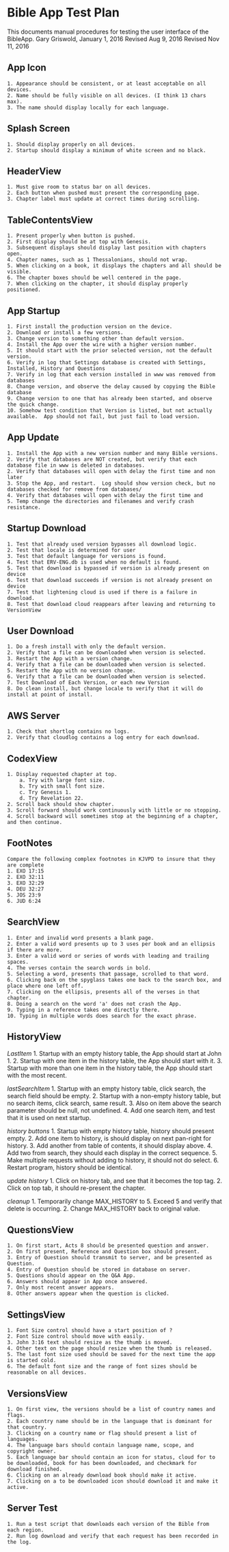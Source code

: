 Bible App Test Plan
===================

This documents manual procedures for testing the user interface of the BibleApp.
Gary Griswold, January 1, 2016
Revised Aug 9, 2016
Revised Nov 11, 2016

App Icon
--------

	1. Appearance should be consistent, or at least acceptable on all devices.
	2. Name should be fully visible on all devices. (I think 13 chars max).
	3. The name should display locally for each language.
	
Splash Screen
-------------

	1. Should display properly on all devices.
	2. Startup should display a minimum of white screen and no black.

HeaderView
----------

	1. Must give room to status bar on all devices.
	2. Each button when pushed must present the corresponding page.
	3. Chapter label must update at correct times during scrolling.
	
TableContentsView
-----------------

	1. Present properly when button is pushed.
	2. First display should be at top with Genesis.
	3. Subsequent displays should display last position with chapters open.
	4. Chapter names, such as 1 Thessalonians, should not wrap.
	5. When clicking on a book, it displays the chapters and all should be visible.
	6. The chapter boxes should be well centered in the page.
	7. When clicking on the chapter, it should display properly positioned.
	
App Startup
-----------

	1. First install the production version on the device.
	2. Download or install a few versions.
	3. Change version to something other than default version.
	4. Install the App over the wire with a higher version number.
	5. It should start with the prior selected version, not the default version.
	6. Verify in log that Settings database is created with Settings, Installed, History and Questions
	7. Verify in log that each version installed in www was removed from databases
	8. Change version, and observe the delay caused by copying the Bible database
	9. Change version to one that has already been started, and observe the quick change.
	10. Somehow test condition that Version is listed, but not actually available.  App should not fail, but just fail to load version.
	
App Update
----------

	1. Install the App with a new version number and many Bible versions.
	2. Verify that databases are NOT created, but verify that each database file in www is deleted in databases.
	2. Verify that databases will open with delay the first time and non later
	3. Stop the App, and restart.  Log should show version check, but no databases checked for remove from databases/
	4. Verify that databases will open with delay the first time and 
	5. Temp change the directories and filenames and verify crash resistance.
	
Startup Download
----------------

	1. Test that already used version bypasses all download logic.
	2. Test that locale is determined for user
	3. Test that default language for versions is found.
	4. Test that ERV-ENG.db is used when no default is found.
	5. Test that download is bypassed if version is already present on device
	6. Test that download succeeds if version is not already present on device
	7. Test that lightening cloud is used if there is a failure in download.
	8. Test that download cloud reappears after leaving and returning to VersionView
	
User Download
-------------

	1. Do a fresh install with only the default version.
	2. Verify that a file can be downloaded when version is selected.
	3. Restart the App with a version change.
	4. Verify that a file can be downloaded when version is selected.
	5. Restart the App with no version change.
	6. Verify that a file can be downloaded when version is selected.
	7. Test Download of Each Version, or each new Version
	8. Do clean install, but change locale to verify that it will do install at point of install.
	
AWS Server
----------

	1. Check that shortlog contains no logs.
	2. Verify that cloudlog contains a log entry for each download.

CodexView
---------

	1. Display requested chapter at top.
		a. Try with large font size.
		b. Try with small font size.
		c. Try Genesis 1.
		d. Try Revelation 22.
	2. Scroll back should show chapter.
	3. Scroll forward should work continuously with little or no stopping.
	4. Scroll backward will sometimes stop at the beginning of a chapter, and then continue.
	
FootNotes
---------

	Compare the following complex footnotes in KJVPD to insure that they are complete
	1. EXO 17:15
	2. EXO 32:11
	3. EXO 32:29
	4. DEU 32:27
	5. JOS 23:9
	6. JUD 6:24
	
SearchView
----------

	1. Enter and invalid word presents a blank page.
	2. Enter a valid word presents up to 3 uses per book and an ellipsis if there are more.
	3. Enter a valid word or series of words with leading and trailing spaces.
	4. The verses contain the search words in bold.
	5. Selecting a word, presents that passage, scrolled to that word.
	6. Clicking back on the spyglass takes one back to the search box, and place where one left off.
	7. Clicking on the ellipsis, presents all of the verses in that chapter.
	8. Doing a search on the word 'a' does not crash the App.
	9. Typing in a reference takes one directly there.
	10. Typing in multiple words does search for the exact phrase.

HistoryView
-----------

*LastItem*
	1. Startup with an empty history table, the App should start at John 1.
	2. Startup with one item in the history table, the App should start with it.
	3. Startup with more than one item in the history table, the App should start with the most recent.

*lastSearchItem*
	1. Startup with an empty history table, click search, the search field should be empty.
	2. Startup with a non-empty history table, but no search items, click search, same result.
	3. Also on item above the search parameter should be null, not undefined.
	4. Add one search item, and test that it is used on next startup.

*history buttons*
	1. Startup with empty history table, history should present empty.
	2. Add one item to history, is should display on next pan-right for history.
	3. Add another from table of contents, it should display above.
	4. Add two from search, they should each display in the correct sequence.
	5. Make multiple requests without adding to history, it should not do select.
	6. Restart program, history should be identical.

*update history*
	1. Click on history tab, and see that it becomes the top tag.
	2. Click on top tab, it should re-present the chapter.

*cleanup*
	1. Temporarily change MAX_HISTORY to 5.  Exceed 5 and verify that delete is occurring.
	2. Change MAX_HISTORY back to original value.


QuestionsView
-------------

	1. On first start, Acts 8 should be presented question and answer.
	2. On first present, Reference and Question box should present.
	3. Entry of Question should transmit to server, and be presented as Question.
	4. Entry of Question should be stored in database on server.
	5. Questions should appear on the Q&A App.
	6. Answers should appear in App once answered.
	7. Only most recent answer appears.
	8. Other answers appear when the question is clicked.
	
SettingsView
------------

	1. Font Size control should have a start position of ?
	2. Font Size control should move with easily.
	3. John 3:16 text should resize as the thumb is moved.
	4. Other text on the page should resize when the thumb is released.
	5. The last font size used should be saved for the next time the app is started cold.
	6. The default font size and the range of font sizes should be reasonable on all devices.

VersionsView
------------

	1. On first view, the versions should be a list of country names and flags.
	2. Each country name should be in the language that is dominant for that country.
	3. Clicking on a country name or flag should present a list of languages.
	4. The language bars should contain language name, scope, and copyright owner.
	5. Each language bar should contain an icon for status, cloud for to be downloaded, book for has been downloaded, and checkmark for download finished.
	6. Clicking on an already download book should make it active.
	7. Clicking on a to be downloaded icon should download it and make it active.
	
Server Test
-----------

	1. Run a test script that downloads each version of the Bible from each region.
	2. Run log download and verify that each request has been recorded in the log.



